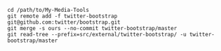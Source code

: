 <code>
cd /path/to/My-Media-Tools
git remote add -f twitter-bootstrap git@github.com:twitter/bootstrap.git
git merge -s ours --no-commit twitter-bootstrap/master
git read-tree --prefix=src/external/twitter-bootstrap/ -u twitter-bootstrap/master
</code>
